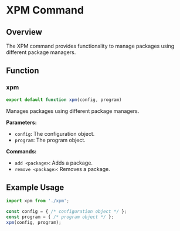 # XPM Command

## Overview

The XPM command provides functionality to manage packages using different package managers.

## Function

### xpm

```javascript
export default function xpm(config, program)
```

Manages packages using different package managers.

**Parameters:**

- `config`: The configuration object.
- `program`: The program object.

**Commands:**

- `add <package>`: Adds a package.
- `remove <package>`: Removes a package.

## Example Usage

```javascript
import xpm from './xpm';

const config = { /* configuration object */ };
const program = { /* program object */ };
xpm(config, program);
```
